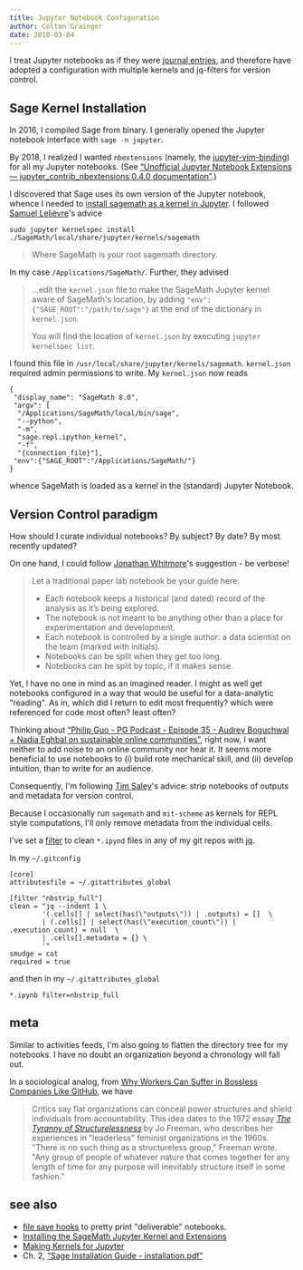 ```yaml
---
title: Jupyter Notebook Configuration
author: Colton Grainger
date: 2018-03-04
---
```


I treat Jupyter notebooks as if they were [journal entries](journal-keeping), and therefore have adopted a configuration with multiple kernels and jq-filters for version control.

## Sage Kernel Installation

In 2016, I compiled Sage from binary. I generally opened the Jupyter notebook interface with `sage -n jupyter`.

By 2018, I realized I wanted `nbextensions` (namely, the
[jupyter-vim-binding](https://github.com/lambdalisue/jupyter-vim-binding)) for
all my Jupyter notebooks. (See [“Unofficial Jupyter Notebook Extensions — jupyter_contrib_nbextensions 0.4.0 documentation”](http://jupyter-contrib-nbextensions.readthedocs.io/en/latest/).)

I discovered that Sage uses its own version of the Jupyter notebook, whence I
needed to [install sagemath as a kernel in Jupyter](https://stackoverflow.com/questions/39296020/how-to-install-sagemath-kernel-in-jupyter). I followed [Samuel Lelièvre](https://stackoverflow.com/users/3827575/samuel-leli%c3%a8vre)'s advice
```
sudo jupyter kernelspec install ./SageMath/local/share/jupyter/kernels/sagemath
```
> Where SageMath is your root sagemath directory.

In my case `/Applications/SageMath/`. Further, they advised

> ...edit the `kernel.json` file to make the SageMath Jupyter kernel aware of SageMath's location, by adding `"env":{"SAGE_ROOT":"/path/to/sage"}` at the end of the dictionary in `kernel.json`. 
>
> You will find the location of `kernel.json` by executing `jupyter kernelspec list`.

I found this file in `/usr/local/share/jupyter/kernels/sagemath`.
`kernel.json` required admin permissions to write. My `kernel.json` now reads

```
{
 "display_name": "SageMath 8.0", 
 "argv": [
  "/Applications/SageMath/local/bin/sage", 
  "--python", 
  "-m", 
  "sage.repl.ipython_kernel", 
  "-f", 
  "{connection_file}"], 
 "env":{"SAGE_ROOT":"/Applications/SageMath/"}
}
```

whence SageMath is loaded as a kernel in the (standard) Jupyter Notebook.

## Version Control paradigm

How should I curate individual notebooks? By subject? By date? By most
recently updated?

On one hand, I could follow [Jonathan
Whitmore](https://svds.com/jupyter-notebook-best-practices-for-data-science/)'s
suggestion - be verbose!

> Let a traditional paper lab notebook be your guide here:
> 
> - Each notebook keeps a historical (and dated) record of the analysis as it’s being explored.
> - The notebook is not meant to be anything other than a place for experimentation and development.
> - Each notebook is controlled by a single author: a data scientist on the team (marked with initials).
> - Notebooks can be split when they get too long.
> - Notebooks can be split by topic, if it makes sense.

Yet, I have no one in mind as an imagined reader. I might as well get notebooks configured in a way that would be useful for a data-analytic "reading". As in, which did I return to edit most frequently? which were referenced for code most often? least often?

Thinking about [“Philip Guo - PG Podcast - Episode 35 - Audrey Boguchwal + Nadia Eghbal on sustainable online communities”](http://pgbovine.net/PG-Podcast-35-Audrey-Boguchwal-and-Nadia-Eghbal.htm), right now, I want neither to add noise to an online community nor hear it. It seems more beneficial to use notebooks to (i) build rote mechanical skill, and (ii) develop intuition, than to write for an audience.

Consequently, I'm following [Tim Saley](http://timstaley.co.uk/posts/making-git-and-jupyter-notebooks-play-nice/)'s advice: strip notebooks of outputs and metadata for version control.

Because I occasionally run `sagemath` and `mit-scheme` as kernels for REPL style computations, I'll only remove metadata from the individual cells.

I've set a [filter](https://git-scm.com/docs/gitattributes#__code_filter_code) to clean `*.ipynd` files in any of my git repos with [jq](https://stedolan.github.io/jq/).

In my `~/.gitconfig`

```
[core]
attributesfile = ~/.gitattributes_global

[filter "nbstrip_full"]
clean = "jq --indent 1 \
        '(.cells[] | select(has(\"outputs\")) | .outputs) = []  \
        | (.cells[] | select(has(\"execution_count\")) | .execution_count) = null  \
        | .cells[].metadata = {} \
        '"
smudge = cat
required = true
```

and then in my `~/.gitattributes_global`

```
*.ipynb filter=nbstrip_full
```

## meta

Similar to activities feeds, I'm also going to flatten the directory tree for my notebooks. I have no doubt an organization beyond a chronology will fall out.

In a sociological analog, from [Why Workers Can Suffer in Bossless Companies
Like GitHub](https://www.wired.com/2014/03/tyranny-flatness/), we have
> Critics say flat organizations can conceal power structures and shield
> individuals from accountability. This idea dates to the 1972 essay *[The
> Tyranny of Structurelessness](http://www.jofreeman.com/joreen/tyranny.htm)*
> by Jo Freeman, who describes her experiences in "leaderless" feminist
> organizations in the 1960s. "There is no such thing as a structureless
> group," Freeman wrote. "Any group of people of whatever nature that comes
> together for any length of time for any purpose will inevitably structure
> itself in some fashion."

## see also

- [file save hooks](http://jupyter-notebook.readthedocs.io/en/latest/extending/savehooks.html) to pretty print "deliverable" notebooks.
- [Installing the SageMath Jupyter Kernel and Extensions](http://doc.sagemath.org/html/en/reference/repl/sage/repl/ipython_kernel/install.html)
- [Making Kernels for
  Jupyter](http://jupyter-client.readthedocs.io/en/stable/kernels.html)
- Ch. 2, [“Sage Installation Guide - installation.pdf”](http://doc.sagemath.org/pdf/en/installation/installation.pdf)
